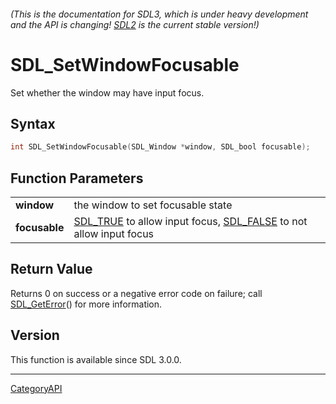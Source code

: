 ###### (This is the documentation for SDL3, which is under heavy development and the API is changing! [SDL2](https://wiki.libsdl.org/SDL2/) is the current stable version!)
# SDL_SetWindowFocusable

Set whether the window may have input focus.

## Syntax

```c
int SDL_SetWindowFocusable(SDL_Window *window, SDL_bool focusable);

```

## Function Parameters

|                   |                                                                                            |
| ----------------- | ------------------------------------------------------------------------------------------ |
| **window**        | the window to set focusable state                                                          |
| **focusable**     | [SDL_TRUE](SDL_TRUE) to allow input focus, [SDL_FALSE](SDL_FALSE) to not allow input focus |

## Return Value

Returns 0 on success or a negative error code on failure; call
[SDL_GetError](SDL_GetError)() for more information.

## Version

This function is available since SDL 3.0.0.

----
[CategoryAPI](CategoryAPI)

